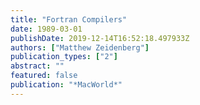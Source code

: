 ```yaml
---
title: "Fortran Compilers"
date: 1989-03-01
publishDate: 2019-12-14T16:52:18.497933Z
authors: ["Matthew Zeidenberg"]
publication_types: ["2"]
abstract: ""
featured: false
publication: "*MacWorld*"
---
```


